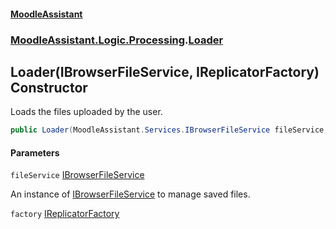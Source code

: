 #### [MoodleAssistant](index.md 'index')
### [MoodleAssistant.Logic.Processing](MoodleAssistant.Logic.Processing.md 'MoodleAssistant.Logic.Processing').[Loader](MoodleAssistant.Logic.Processing.Loader.md 'MoodleAssistant.Logic.Processing.Loader')

## Loader(IBrowserFileService, IReplicatorFactory) Constructor

Loads the files uploaded by the user.

```csharp
public Loader(MoodleAssistant.Services.IBrowserFileService fileService, MoodleAssistant.Logic.Processing.IReplicatorFactory factory);
```
#### Parameters

<a name='MoodleAssistant.Logic.Processing.Loader.Loader(MoodleAssistant.Services.IBrowserFileService,MoodleAssistant.Logic.Processing.IReplicatorFactory).fileService'></a>

`fileService` [IBrowserFileService](MoodleAssistant.Services.IBrowserFileService.md 'MoodleAssistant.Services.IBrowserFileService')

An instance of [IBrowserFileService](MoodleAssistant.Services.IBrowserFileService.md 'MoodleAssistant.Services.IBrowserFileService') to manage saved files.

<a name='MoodleAssistant.Logic.Processing.Loader.Loader(MoodleAssistant.Services.IBrowserFileService,MoodleAssistant.Logic.Processing.IReplicatorFactory).factory'></a>

`factory` [IReplicatorFactory](MoodleAssistant.Logic.Processing.IReplicatorFactory.md 'MoodleAssistant.Logic.Processing.IReplicatorFactory')